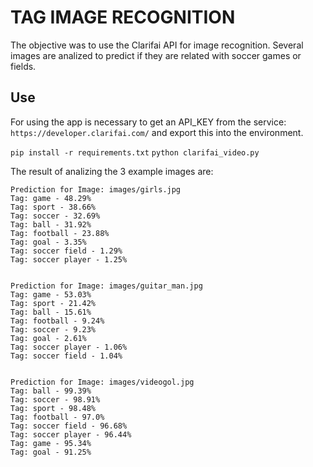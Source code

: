 # TAG IMAGE RECOGNITION

The objective was to use the Clarifai API for image recognition.
Several images are analized to predict if they are related with soccer games or fields.


## Use

For using the app is necessary to get an API_KEY from the service: `https://developer.clarifai.com/` and export this into the environment.

`pip install -r requirements.txt`
`python clarifai_video.py`

The result of analizing the 3 example images are:

```
Prediction for Image: images/girls.jpg
Tag: game - 48.29%
Tag: sport - 38.66%
Tag: soccer - 32.69%
Tag: ball - 31.92%
Tag: football - 23.88%
Tag: goal - 3.35%
Tag: soccer field - 1.29%
Tag: soccer player - 1.25%


Prediction for Image: images/guitar_man.jpg
Tag: game - 53.03%
Tag: sport - 21.42%
Tag: ball - 15.61%
Tag: football - 9.24%
Tag: soccer - 9.23%
Tag: goal - 2.61%
Tag: soccer player - 1.06%
Tag: soccer field - 1.04%


Prediction for Image: images/videogol.jpg
Tag: ball - 99.39%
Tag: soccer - 98.91%
Tag: sport - 98.48%
Tag: football - 97.0%
Tag: soccer field - 96.68%
Tag: soccer player - 96.44%
Tag: game - 95.34%
Tag: goal - 91.25%
```